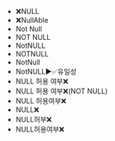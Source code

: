 ﻿- ❌NULL
- ❌NullAble
- Not Null
- NOT NULL
- NotNULL
- NOTNULL
- NotNull
- NotNULL▶️✅유일성
- NULL 허용 여부❌
- NULL 허용 여부❌(NOT NULL)
- NULL 허용여부❌
- NULL❌
- NULL허부❌
- NULL허용여부❌
